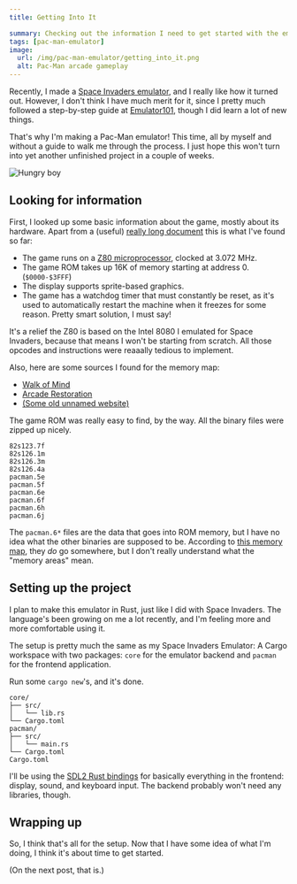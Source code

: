 ```yaml
---
title: Getting Into It

summary: Checking out the information I need to get started with the emulator.
tags: [pac-man-emulator]
image:
  url: /img/pac-man-emulator/getting_into_it.png
  alt: Pac-Man arcade gameplay
---
```


Recently, I made a [Space Invaders emulator](https://github.com/ElCholoGamer/space-invaders/), and I really like how it turned out. However, I don't think I have much merit for it, since I pretty much followed a step-by-step guide at [Emulator101](https://emulator101.com/), though I did learn a lot of new things.

That's why I'm making a Pac-Man emulator! This time, all by myself and without a guide to walk me through the process. I just hope this won't turn into yet another unfinished project in a couple of weeks.

![Hungry boy](/img/pac-man-emulator/chomp.gif)

## Looking for information

First, I looked up some basic information about the game, mostly about its hardware. Apart from a (useful) [really long document](https://github.com/masonicGIT/pacman/blob/master/doc/Hardware) this is what I've found so far:

- The game runs on a [Z80 microprocessor](https://en.wikipedia.org/wiki/Zilog_Z80), clocked at 3.072 MHz.
- The game ROM takes up 16K of memory starting at address 0. (`$0000-$3FFF`)
- The display supports sprite-based graphics.
- The game has a watchdog timer that must constantly be reset, as it's used to automatically restart the machine when it freezes for some reason. Pretty smart solution, I must say!

It's a relief the Z80 is based on the Intel 8080 I emulated for Space Invaders, because that means I won't be starting from scratch. All those opcodes and instructions were reaaally tedious to implement.

Also, here are some sources I found for the memory map:

- [Walk of Mind](https://www.walkofmind.com/programming/pie/hardware.htm)
- [Arcade Restoration](http://arcaderestoration.com/memorymap/6365/Pac-Man.aspx)
- [(Some old unnamed website)](https://www.csh.rit.edu/~jerry/arcade/pacman/daves/)

The game ROM was really easy to find, by the way. All the binary files were zipped up nicely.

```
82s123.7f
82s126.1m
82s126.3m
82s126.4a
pacman.5e
pacman.5f
pacman.6e
pacman.6f
pacman.6h
pacman.6j
```

The `pacman.6*` files are the data that goes into ROM memory, but I have no idea what the other binaries are supposed to be. According to [this memory map](http://arcaderestoration.com/memorymap/6365/Pac-Man.aspx), they _do_ go somewhere, but I don't really understand what the "memory areas" mean.

## Setting up the project

I plan to make this emulator in Rust, just like I did with Space Invaders. The language's been growing on me a lot recently, and I'm feeling more and more comfortable using it.

The setup is pretty much the same as my Space Invaders Emulator: A Cargo workspace with two packages: `core` for the emulator backend and `pacman` for the frontend application.

Run some `cargo new`'s, and it's done.

```
core/
├── src/
│   └── lib.rs
└── Cargo.toml
pacman/
├── src/
│   └── main.rs
└── Cargo.toml
Cargo.toml
```

I'll be using the [SDL2 Rust bindings](https://crates.io/crates/sdl2) for basically everything in the frontend: display, sound, and keyboard input. The backend probably won't need any libraries, though.

## Wrapping up

So, I think that's all for the setup. Now that I have some idea of what I'm doing, I think it's about time to get started.

(On the next post, that is.)
